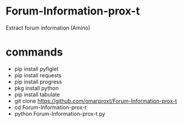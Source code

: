 # Forum-Information-prox-t
Extract forum information (Amino) 


# commands

- pip install pyfiglet
- pip install requests
- pip install progress
- pkg install python
- pip install tabulate
- git clone https://github.com/omarproxt/Forum-Information-prox-t
- cd Forum-Information-prox-t
- python Forum-Information-prox-t.py
